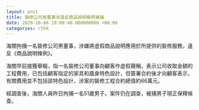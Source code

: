 ```yaml
---
layout: post
title: 裝修公司男董事涉違反商品說明條例被捕
date: 2020-10-08 19:09:40.000000000 +08:00
categories: rthk
---
```


海關拘捕一名裝修公司男董事，涉嫌將虛假商品說明應用於所提供的裝修服務，違反《商品說明條例》。

海關早前接獲舉報，指一名裝修公司董事向顧客作虛假聲稱，表示公司收取金額的工程費用，已包括顧客指定的家具和牆身特色設計，但簽署合約後才向顧客表示，有關費用並不包括該特色設計，涉案的裝修工程合約總值約66萬元。

經調查後，海關人員昨日拘捕一名51歲男子。案件仍在調查，被捕男子現正保釋候查。
